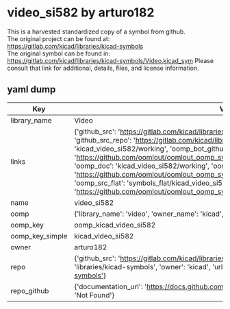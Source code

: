 # video_si582 by arturo182  
This is a harvested standardized copy of a symbol from github.  
The original project can be found at:  
https://gitlab.com/kicad/libraries/kicad-symbols  
The original symbol can be found in:
https://gitlab.com/kicad/libraries/kicad-symbols/Video.kicad_sym
Please consult that link for additional, details, files, and license information.  
## yaml dump  
| Key | Value |  
| --- | --- |  
| library_name | Video |  
| links | {'github_src': 'https://gitlab.com/kicad/libraries/kicad-symbols/Video.kicad_sym', 'github_src_repo': 'https://gitlab.com/kicad/libraries/kicad-symbols', 'oomp_bot': 'kicad_video_si582/working', 'oomp_bot_github': 'https://github.com/oomlout/oomlout_oomp_symbol_bot/tree/main/kicad_video_si582/working', 'oomp_doc': 'kicad_video_si582/working', 'oomp_doc_github': 'https://github.com/oomlout/oomlout_oomp_symbol_doc/tree/main/kicad_video_si582/working', 'oomp_src_flat': 'symbols_flat/kicad_video_si582/working', 'oomp_src_flat_github': 'https://github.com/oomlout/oomlout_oomp_symbol_src/tree/main/kicad_video_si582/working'} |  
| name | video_si582 |  
| oomp | {'library_name': 'video', 'owner_name': 'kicad', 'symbol_name': 'video_si582'} |  
| oomp_key | oomp_kicad_video_si582 |  
| oomp_key_simple | kicad_video_si582 |  
| owner | arturo182 |  
| repo | {'github_src': 'https://gitlab.com/kicad/libraries/kicad-symbols/Video.kicad_sym', 'name': 'libraries/kicad-symbols', 'owner': 'kicad', 'url': 'https://gitlab.com/kicad/libraries/kicad-symbols'} |  
| repo_github | {'documentation_url': 'https://docs.github.com/rest/repos/repos#get-a-repository', 'message': 'Not Found'} |  

